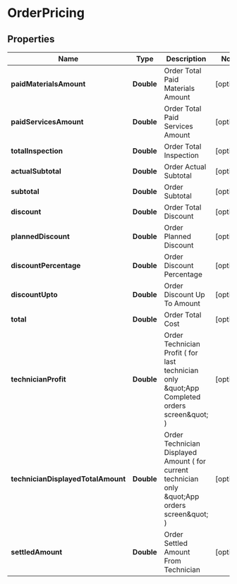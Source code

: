 
# OrderPricing

## Properties
Name | Type | Description | Notes
------------ | ------------- | ------------- | -------------
**paidMaterialsAmount** | **Double** | Order Total Paid Materials Amount |  [optional]
**paidServicesAmount** | **Double** | Order Total Paid Services Amount |  [optional]
**totalInspection** | **Double** | Order Total Inspection |  [optional]
**actualSubtotal** | **Double** | Order Actual Subtotal |  [optional]
**subtotal** | **Double** | Order Subtotal |  [optional]
**discount** | **Double** | Order Total Discount |  [optional]
**plannedDiscount** | **Double** | Order Planned Discount |  [optional]
**discountPercentage** | **Double** | Order Discount Percentage |  [optional]
**discountUpto** | **Double** | Order Discount Up To Amount |  [optional]
**total** | **Double** | Order Total Cost |  [optional]
**technicianProfit** | **Double** | Order Technician Profit ( for last technician only \&quot;App Completed orders screen\&quot; ) |  [optional]
**technicianDisplayedTotalAmount** | **Double** | Order Technician Displayed Amount ( for current technician only \&quot;App orders screen\&quot; ) |  [optional]
**settledAmount** | **Double** | Order Settled Amount From Technician |  [optional]




